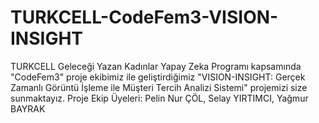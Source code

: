 # TURKCELL-CodeFem3-VISION-INSIGHT
TURKCELL Geleceği Yazan Kadınlar Yapay Zeka Programı kapsamında "CodeFem3" proje ekibimiz ile geliştirdiğimiz "VISION-INSIGHT: Gerçek Zamanlı Görüntü İşleme ile Müşteri Tercih Analizi Sistemi" projemizi size sunmaktayız. Proje Ekip Üyeleri: Pelin Nur ÇÖL, Selay YIRTIMCI, Yağmur BAYRAK
